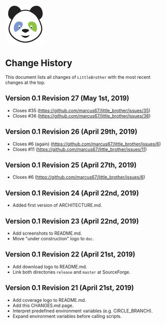 ![LittleBrother-Logo](little_brother/static/icons/icon_baby-panda_128x128.png)

# Change History 

This document lists all changes of `LittleBrother` with the most recent changes at the top.

## Version 0.1 Revision 27 (May 1st, 2019)

* Closes #35 (https://github.com/marcus67/little_brother/issues/35)
* Closes #36 (https://github.com/marcus67/little_brother/issues/36)

## Version 0.1 Revision 26 (April 29th, 2019)

* Closes #6 (again) (https://github.com/marcus67/little_brother/issues/6)
* Closes #11 (https://github.com/marcus67/little_brother/issues/11)

## Version 0.1 Revision 25 (April 27th, 2019)

* Closes #6 (https://github.com/marcus67/little_brother/issues/6)

## Version 0.1 Revision 24 (April 22nd, 2019)

* Added first version of ARCHITECTURE.md.

## Version 0.1 Revision 23 (April 22nd, 2019)

* Add screenshots to README.md.
* Move "under construction" logo to `doc`.

## Version 0.1 Revision 22 (April 21st, 2019)

* Add download logo to README.md.
* Link both directories `release` and `master` at SourceForge.

## Version 0.1 Revision 21 (April 21st, 2019)

* Add coverage logo to README.md.
* Add this CHANGES.md page.
* Interpret predefined environment variables (e.g. CIRCLE_BRANCH).
* Expand environment variables before calling scripts.
